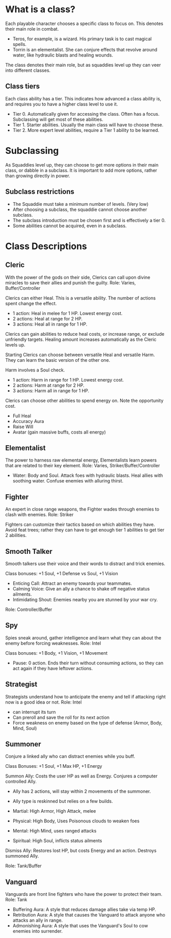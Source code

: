 # What is a class?
Each playable character chooses a specific class to focus on. This denotes their main role in combat.

- Teros, for example, is a wizard. His primary task is to cast magical spells.
- Torrin is an elementalist. She can conjure effects that revolve around water, like hydraulic blasts and healing wounds.

The class denotes their main role, but as squaddies level up they can veer into different classes.

## Class tiers
Each class ability has a tier. This indicates how advanced a class ability is, and requires you to have a higher class level to use it.

- Tier 0. Automatically given for accessing the class. Often has a focus. Subclassing will get most of these abilities.
- Tier 1. Starter abilities. Usually the main class will have to choose these.
- Tier 2. More expert level abilities, require a Tier 1 ability to be learned.

# Subclassing
As Squaddies level up, they can choose to get more options in their main class, or dabble in a subclass.
It is important to add more options, rather than growing directly in power.

## Subclass restrictions
- The Squaddie must take a minimum number of levels. (Very low)
- After choosing a subclass, the squaddie cannot choose another subclass.
- The subclass introduction must be chosen first and is effectively a tier 0.
- Some abilities cannot be acquired, even in a subclass.

# Class Descriptions
## Cleric
With the power of the gods on their side, Clerics can call upon divine miracles to save their allies and punish the guilty.
Role: Varies, Buffer/Controller

Clerics can either Heal. This is a versatile ability. The number of actions spent change the effect.
- 1 action: Heal in melee for 1 HP. Lowest energy cost.
- 2 actions: Heal at range for 2 HP.
- 3 actions: Heal all in range for 1 HP.

Clerics can gain abilities to reduce heal costs, or increase range, or exclude unfriendly targets.
Healing amount increases automatically as the Cleric levels up.

Starting Clerics can choose between versatile Heal and versatile Harm. They can learn the basic version of the other one.

Harm involves a Soul check.
- 1 action: Harm in range for 1 HP. Lowest energy cost.
- 2 actions: Harm at range for 2 HP.
- 3 actions: Harm all in range for 1 HP.

Clerics can choose other abilities to spend energy on. Note the opportunity cost.
- Full Heal
- Accuracy Aura
- Raise Will
- Avatar (gain massive buffs, costs all energy)

## Elementalist
The power to harness raw elemental energy, Elementalists learn powers that are related to their key element.
Role: Varies, Striker/Buffer/Controller

- Water: Body and Soul. Attack foes with hydraulic blasts. Heal allies with soothing water. Confuse enemies with alluring thirst.

## Fighter
An expert in close range weapons, the Fighter wades through enemies to clash with enemies.
Role: Striker

Fighters can customize their tactics based on which abilities they have.
Avoid feat trees; rather they can have to get enough tier 1 abilities to get tier 2 abilities.

## Smooth Talker
Smooth talkers use their voice and their words to distract and trick enemies.

Class bonuses: +1 Soul, +1 Defense vs Soul, +1 Vision

- Enticing Call: Attract an enemy towards your teammates.
- Calming Voice: Give an ally a chance to shake off negative status ailments.
- Intimidating Shout: Enemies nearby you are stunned by your war cry.

Role: Controller/Buffer

## Spy
Spies sneak around, gather intelligence and learn what they can about the enemy before forcing weaknesses.
Role: Intel

Class bonuses: +1 Body, +1 Vision, +1 Movement

- Pause: 0 action. Ends their turn without consuming actions, so they can act again if they have leftover actions.

## Strategist
Strategists understand how to anticipate the enemy and tell if attacking right now is a good idea or not.
Role: Intel

- can interrupt its turn
- Can preroll and save the roll for its next action
- Force weakness on enemy based on the type of defense (Armor, Body, Mind, Soul)

## Summoner
Conjure a linked ally who can distract enemies while you buff.

Class Bonuses: +1 Soul, +1 Max HP, +1 Energy

Summon Ally: Costs the user HP as well as Energy. Conjures a computer controlled Ally.
- Ally has 2 actions, will stay within 2 movements of the summoner.
- Ally type is reskinned but relies on a few builds.

- Martial: High Armor, High Attack, melee
- Physical: High Body, Uses Poisonous clouds to weaken foes
- Mental: High Mind, uses ranged attacks
- Spiritual: High Soul, inflicts status ailments

Dismiss Ally: Restores lost HP, but costs Energy and an action. Destroys summoned Ally.

Role: Tank/Buffer

## Vanguard
Vanguards are front line fighters who have the power to protect their team.
Role: Tank

- Buffering Aura: A style that reduces damage allies take via temp HP.
- Retribution Aura: A style that causes the Vanguard to attack anyone who attacks an ally in range.
- Admonishing Aura: A style that uses the Vanguard's Soul to cow enemies into surrender.

